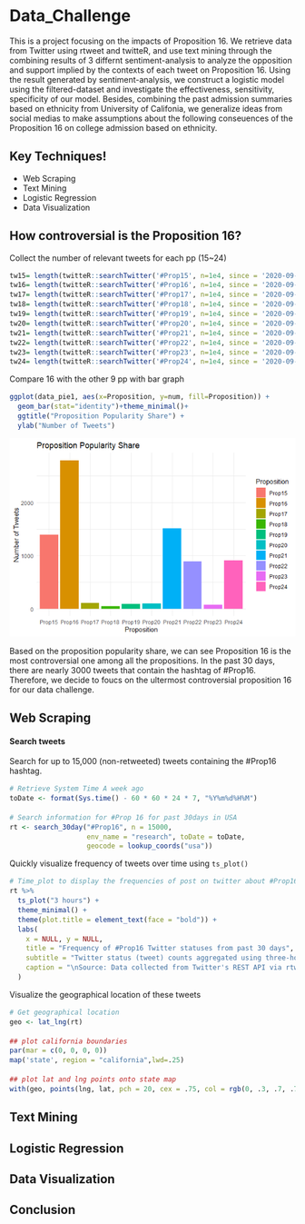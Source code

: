 # Data_Challenge

This is a project focusing on the impacts of Proposition 16. We retrieve data from Twitter using rtweet and twitteR, and use text mining through the combining results of 3 differnt sentiment-analysis to analyze the opposition and support implied by the contexts of each tweet on Proposition 16. Using the result generated by sentiment-analysis, we construct a logistic model using the filtered-dataset and investigate the effectiveness, sensitivity, specificity of our model. Besides, combining the past admission summaries based on ethnicity from University of Califonia, we generalize ideas from social medias to make assumptions about the following conseuences of the Proposition 16 on college admission based on ethnicity.

## Key Techniques!
  - Web Scraping
  - Text Mining
  - Logistic Regression
  - Data Visualization

##  How controversial is the Proposition 16?
Collect the number of relevant tweets for each pp (15~24)
```r
tw15= length(twitteR::searchTwitter('#Prop15', n=1e4, since = '2020-09-01', retryOnRateLimit = 1e3))
tw16= length(twitteR::searchTwitter('#Prop16', n=1e4, since = '2020-09-01', retryOnRateLimit = 1e3))
tw17= length(twitteR::searchTwitter('#Prop17', n=1e4, since = '2020-09-01', retryOnRateLimit = 1e3))
tw18= length(twitteR::searchTwitter('#Prop18', n=1e4, since = '2020-09-01', retryOnRateLimit = 1e3))
tw19= length(twitteR::searchTwitter('#Prop19', n=1e4, since = '2020-09-01', retryOnRateLimit = 1e3))
tw20= length(twitteR::searchTwitter('#Prop20', n=1e4, since = '2020-09-01', retryOnRateLimit = 1e3))
tw21= length(twitteR::searchTwitter('#Prop21', n=1e4, since = '2020-09-01', retryOnRateLimit = 1e3))
tw22= length(twitteR::searchTwitter('#Prop22', n=1e4, since = '2020-09-01', retryOnRateLimit = 1e3))
tw23= length(twitteR::searchTwitter('#Prop23', n=1e4, since = '2020-09-01', retryOnRateLimit = 1e3))    
tw24= length(twitteR::searchTwitter('#Prop24', n=1e4, since = '2020-09-01', retryOnRateLimit = 1e3))
```
Compare 16 with the other 9 pp with bar graph 
```r
ggplot(data_pie1, aes(x=Proposition, y=num, fill=Proposition)) +
  geom_bar(stat="identity")+theme_minimal()+ 
  ggtitle("Proposition Popularity Share") + 
  ylab("Number of Tweets")
```

![image](https://github.com/McChickenNuggets/Data_Challenge/blob/master/img/Proposition%20popularity%20share.png)

Based on the proposition popularity share, we can see Proposition 16 is the most controversial one among all the propositions. In the past 30 days, there are nearly 3000 tweets that contain the hashtag of #Prop16. Therefore, we decide to foucs on the ultermost controversial proposition 16 for our data challenge.

## Web Scraping
#### Search tweets
Search for up to 15,000 (non-retweeted) tweets containing the #Prop16 hashtag.
```r
# Retrieve System Time A week ago
toDate <- format(Sys.time() - 60 * 60 * 24 * 7, "%Y%m%d%H%M")

# Search information for #Prop 16 for past 30days in USA
rt <- search_30day("#Prop16", n = 15000,
                   env_name = "research", toDate = toDate,
                   geocode = lookup_coords("usa"))
```
Quickly visualize frequency of tweets over time using `ts_plot()`
```r
# Time_plot to display the frequencies of post on twitter about #Prop16
rt %>%
  ts_plot("3 hours") +
  theme_minimal() +
  theme(plot.title = element_text(face = "bold")) +
  labs(
    x = NULL, y = NULL,
    title = "Frequency of #Prop16 Twitter statuses from past 30 days",
    subtitle = "Twitter status (tweet) counts aggregated using three-hour intervals",
    caption = "\nSource: Data collected from Twitter's REST API via rtweet"
  )
```
Visualize the geographical location of these tweets
```r
# Get geographical location
geo <- lat_lng(rt)

## plot california boundaries
par(mar = c(0, 0, 0, 0))
map('state', region = "california",lwd=.25)

## plot lat and lng points onto state map
with(geo, points(lng, lat, pch = 20, cex = .75, col = rgb(0, .3, .7, .75)))
```
## Text Mining

## Logistic Regression

## Data Visualization

## Conclusion
